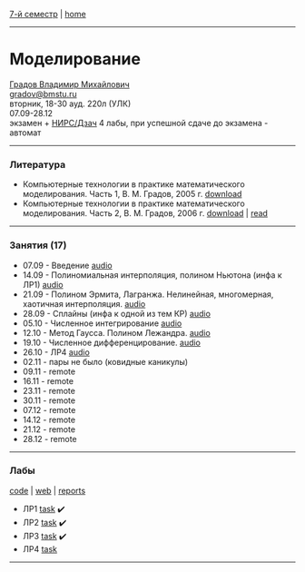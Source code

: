 [7-й семестр](../2021_2022_7_sem.md) | [home](../README.md)
____________________________________
# Моделирование
[Градов Владимир Михайлович](https://kursizdat.ru/authors/gradov_vladimir/) \
gradov@bmstu.ru \
вторник, 18-30 ауд. 220л (УЛК)\
07.09-28.12 \
экзамен + [НИРС/Дзач](modeling_nirs.md) 
4 лабы, при успешной сдаче до экзамена - автомат
____________________________________
### Литература

* Компьютерные технологии в практике математического моделирования. Часть 1, В. М. Градов, 2005 г. [download](https://drive.google.com/file/d/1YIyqlJk_I0F8S6wFoTdyF23cpSRp61-u/view?usp=sharing)
* Компьютерные технологии в практике математического моделирования. Часть 2, В. М. Градов, 2006 г. [download](https://drive.google.com/file/d/1FOuxKBjwtqOPpZGEDvz8mEoAeiUyt5MN/view?usp=sharing) | [read](https://bmstu.press/catalog/item/2579/) 
____________________________________
### Занятия (17)

* 07.09 - Введение [audio](https://drive.google.com/file/d/1QHeYy73sANaF7sIn5rQ15ocHBW8J-ijX/view?usp=sharing)
* 14.09 - Полиномиальная интерполяция, полином Ньютона (инфа к ЛР1) [audio](https://drive.google.com/file/d/1TAFcJp7l-IYyNpIXB_jieXIuXFTN1387/view?usp=sharing)
* 21.09 - Полином Эрмита, Лагранжа. Нелинейная, многомерная, хаотичная интерполяция. [audio](https://drive.google.com/file/d/1XXTPHXiQbPoPUOqJccDX8-9emI-lRaxt/view?usp=sharing)
* 28.09 - Сплайны (инфа к одной из тем КР) [audio](https://drive.google.com/file/d/1bKgaA5o4agUbDMLvoDQUfOuB-kidPxQy/view?usp=drivesdk)
* 05.10 - Численное интегрирование [audio](https://drive.google.com/file/d/1fjMLRIu2optSBVDby_qygso1dHcDNQmO/view?usp=drivesdk)
* 12.10 - Метод Гаусса. Полином Лежандра. [audio](https://drive.google.com/file/d/1jlBNFLRZvxGuQzMUKCfcbH7B5N7DX63H/view?usp=drivesdk)
* 19.10 - Численное дифференцирование. [audio](https://drive.google.com/file/d/1mV2R2yWyDyhfYJCDB0xTCWUClfmLMCSP/view?usp=drivesdk)
* 26.10 - ЛР4 [audio](https://drive.google.com/file/d/1qwa-O6H5k8pVunZmzsRlnP9v_MHgLV-9/view?usp=drivesdk)
* 02.11 - пары не было (ковидные каникулы)
* 09.11 - remote
* 16.11 - remote
* 23.11 - remote
* 30.11 - remote
* 07.12 - remote
* 14.12 - remote
* 21.12 - remote
* 28.12 - remote
____________________________________
### Лабы

[code](https://github.com/dKosarevsky/math_modelling) | [web](https://share.streamlit.io/dkosarevsky/math_modelling/main.py) | [reports](https://drive.google.com/drive/u/1/folders/18v-mckim--YdG8VvRwP9VMdPmC4AVUGO)

* ЛР1 [task](https://drive.google.com/file/d/1QwHVucHN7fRppGzdvjr6miAAFGcpjFm9/view?usp=drivesdk) :heavy_check_mark:
* ЛР2 [task](https://drive.google.com/file/d/1Qxi5joBj3c8iLXoR56npEyiSG39n0IcZ/view?usp=drivesdk) :heavy_check_mark:
* ЛР3 [task](https://drive.google.com/file/d/1QyOaiP_HlbfBtRAy1G-B-Xgnl7pDT1St/view?usp=drivesdk) :heavy_check_mark:
* ЛР4 [task](https://drive.google.com/file/d/1R022ThJfPbRxiwUXq3x9ZGEUex5_j_dz/view?usp=drivesdk)

____________________________________
